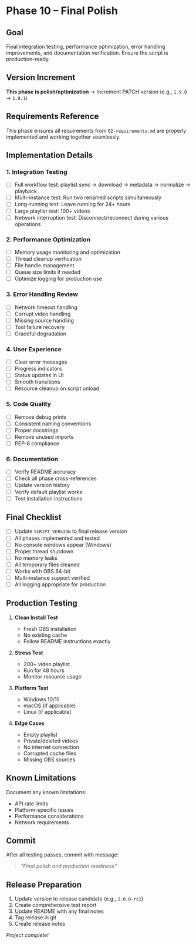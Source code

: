 # Phase 10 – Final Polish

## Goal
Final integration testing, performance optimization, error handling improvements, and documentation verification. Ensure the script is production-ready.

## Version Increment
**This phase is polish/optimization** → Increment PATCH version (e.g., `1.9.0` → `1.9.1`)

## Requirements Reference
This phase ensures all requirements from `02-requirements.md` are properly implemented and working together seamlessly.

## Implementation Details

### 1. Integration Testing
- [ ] Full workflow test: playlist sync → download → metadata → normalize → playback
- [ ] Multi-instance test: Run two renamed scripts simultaneously
- [ ] Long-running test: Leave running for 24+ hours
- [ ] Large playlist test: 100+ videos
- [ ] Network interruption test: Disconnect/reconnect during various operations

### 2. Performance Optimization
- [ ] Memory usage monitoring and optimization
- [ ] Thread cleanup verification
- [ ] File handle management
- [ ] Queue size limits if needed
- [ ] Optimize logging for production use

### 3. Error Handling Review
- [ ] Network timeout handling
- [ ] Corrupt video handling
- [ ] Missing source handling
- [ ] Tool failure recovery
- [ ] Graceful degradation

### 4. User Experience
- [ ] Clear error messages
- [ ] Progress indicators
- [ ] Status updates in UI
- [ ] Smooth transitions
- [ ] Resource cleanup on script unload

### 5. Code Quality
- [ ] Remove debug prints
- [ ] Consistent naming conventions
- [ ] Proper docstrings
- [ ] Remove unused imports
- [ ] PEP-8 compliance

### 6. Documentation
- [ ] Verify README accuracy
- [ ] Check all phase cross-references
- [ ] Update version history
- [ ] Verify default playlist works
- [ ] Test installation instructions

## Final Checklist
- [ ] Update `SCRIPT_VERSION` to final release version
- [ ] All phases implemented and tested
- [ ] No console windows appear (Windows)
- [ ] Proper thread shutdown
- [ ] No memory leaks
- [ ] All temporary files cleaned
- [ ] Works with OBS 64-bit
- [ ] Multi-instance support verified
- [ ] All logging appropriate for production

## Production Testing
1. **Clean Install Test**
   - Fresh OBS installation
   - No existing cache
   - Follow README instructions exactly

2. **Stress Test**
   - 200+ video playlist
   - Run for 48 hours
   - Monitor resource usage

3. **Platform Test**
   - Windows 10/11
   - macOS (if applicable)
   - Linux (if applicable)

4. **Edge Cases**
   - Empty playlist
   - Private/deleted videos
   - No internet connection
   - Corrupted cache files
   - Missing OBS sources

## Known Limitations
Document any known limitations:
- API rate limits
- Platform-specific issues
- Performance considerations
- Network requirements

## Commit
After all testing passes, commit with message:  
> *"Final polish and production readiness"*

## Release Preparation
1. Update version to release candidate (e.g., `2.0.0-rc1`)
2. Create comprehensive test report
3. Update README with any final notes
4. Tag release in git
5. Create release notes

*Project complete!*